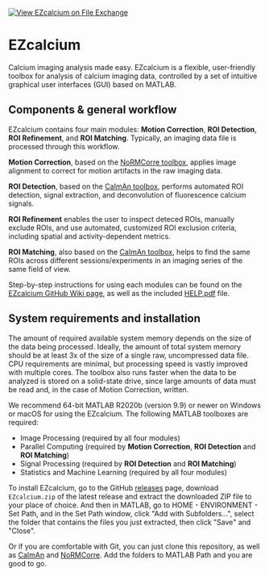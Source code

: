 [![View EZcalcium on File Exchange](https://www.mathworks.com/matlabcentral/images/matlab-file-exchange.svg)](https://www.mathworks.com/matlabcentral/fileexchange/109840-ezcalcium)

# EZcalcium
Calcium imaging analysis made easy. EZcalcium is a flexible, user-friendly toolbox for analysis of calcium imaging data, controlled by a set of intuitive graphical user interfaces (GUI) based on MATLAB.

## Components & general workflow

EZcalcium contains four main modules: **Motion Correction**, **ROI Detection**, **ROI Refinement**, and **ROI Matching**. Typically, an imaging data file is processed through this workflow.

**Motion Correction**, based on the [NoRMCorre toolbox](https://github.com/porteralab/NoRMCorre), applies image alignment to correct for motion artifacts in the raw imaging data.

**ROI Detection**, based on the [CaImAn toolbox](https://github.com/porteralab/CaImAn-MATLAB), performs automated ROI detection, signal extraction, and deconvolution of fluorescence calcium signals.

**ROI Refinement** enables the user to inspect deteced ROIs, manually exclude ROIs, and use automated, customized ROI exclusion criteria, including spatial and activity-dependent metrics.

**ROI Matching**, also based on the [CaImAn toolbox](https://github.com/porteralab/CaImAn-MATLAB), helps to find the same ROIs across different sessions/experiments in an imaging series of the same field of view.

Step-by-step instructions for using each modules can be found on the [EZcalcium GitHub Wiki page](https://github.com/porteralab/EZcalcium/wiki), as well as the included [HELP.pdf](https://github.com/porteralab/EZcalcium/blob/master/HELP.pdf) file.

## System requirements and installation

The amount of required available system memory depends on the size of the data being processed. Ideally, the amount of total system memory should be at least 3x of the size of a single raw, uncompressed data file. CPU requirements are minimal, but processing speed is vastly improved with multiple cores. The toolbox also runs faster when the data to be analyzed is stored on a solid-state drive, since large amounts of data must be read and, in the case of Motion Correction, written.

We recommend 64-bit MATLAB R2020b (version 9.9) or newer on Windows or macOS for using the EZcalcium. The following MATLAB toolboxes are required:

* Image Processing (required by all four modules)
* Parallel Computing (required by **Motion Correction**, **ROI Detection** and **ROI Matching**)
* Signal Processing (required by **ROI Detection** and **ROI Matching**)
* Statistics and Machine Learning (required by all four modules)

To install EZcalcium, go to the GitHub [releases](https://github.com/porteralab/EZcalcium/releases) page, download `EZcalcium.zip` of the latest release and extract the downloaded ZIP file to your place of choice. And then in MATLAB, go to HOME - ENVIRONMENT - Set Path, and in the Set Path window, click "Add with Subfolders...", select the folder that contains the files you just extracted, then click "Save" and "Close".

Or if you are comfortable with Git, you can just clone this repository, as well as [CaImAn](https://github.com/porteralab/CaImAn-MATLAB) and [NoRMCorre](https://github.com/porteralab/NoRMCorre). Add the folders to MATLAB Path and you are good to go.
